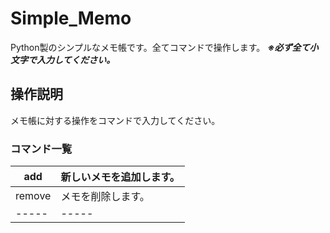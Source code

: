# Simple_Memo
Python製のシンプルなメモ帳です。全てコマンドで操作します。
***※必ず全て小文字で入力してください。***
## 操作説明
メモ帳に対する操作をコマンドで入力してください。
### コマンド一覧
| add | 新しいメモを追加します。|
|-----|---------|
|remove|メモを削除します。|
|-----|-----|
